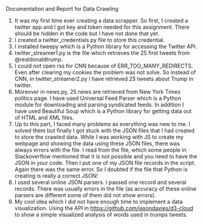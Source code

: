 Documentation and Report for Data Crawling
1.	It was my first time ever creating a data scrapper. So first, I created a twitter app and I got key and token needed for this assignment. There should be hidden in the code but I have not done that yet.
2.	I created a twitter_credentials.py file to store this credential.
3.	I installed tweepy which is a Python library for accessing the Twitter API.
4.	twitter_streamer1.py is the file which retrieves the 25 first tweets from @realdonaldtrump.
5.	I could not open rss for CNN because of ERR_TOO_MANY_REDIRECTS. Even after clearing my cookies the problem was not solve. So instead of CNN, in twitter_streamer2.py I have retrieved 25 tweets about Trump in twitter. 
6.	Moreover in news.py, 25 news are retrieved from New York Times politics page. I have used Universal Feed Parser which is a Python module for downloading and parsing syndicated feeds. In addition I have used Beautiful Soup which is a Python library for getting data out of HTML and XML files.
7.	Up to this part, I faced many problems as everything was new to me. I solved them but finally I got stuck with the JSON files that I had created to store the crawled data. While I was working with JS to create my webpage and showing the data using these JSON files, there was always errors with the file. I read from the file, which some people in Stackoverflow mentioned that it is not possible and you need to have the JSON in your code. Then I put one of my JSON file records in the script. Again there was the same error. So I doubted if the file that Python is creating is really a correct JSON!
8.	I used several online JSON parsers. I passed one record and several records. There was usually errors in the file (as accuracy of these online parsers are different some of them did not show errors).
9.	My cool idea which I did not have enough time to implement a data visualization. Using the API in https://github.com/jasondavies/d3-cloud to show a simple visualized analysis of words used in trumps tweets. 

